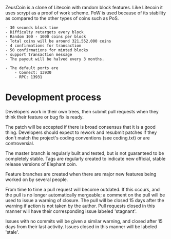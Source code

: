 ZeusCoin is a clone of Litecoin with random block features. Like Litecoin it uses scrypt as a proof of work scheme. PoW is used because of its stability as compared to the other types of coins such as PoS.

	- 30 seconds block time
	- Difficulty retargets every block
	- Random 100 - 1000 coins per block
	- Total coins will be around 321,552,000 coins
	- 4 confirmations for transaction
	- 50 confirmations for minted blocks
	- support transaction message	
	- The payout will be halved every 3 months.

	- The default ports are 
		- Connect: 13930 
		- RPC: 13931 



Development process
===================

Developers work in their own trees, then submit pull requests when
they think their feature or bug fix is ready.

The patch will be accepted if there is broad consensus that it is a
good thing.  Developers should expect to rework and resubmit patches
if they don't match the project's coding conventions (see coding.txt)
or are controversial.

The master branch is regularly built and tested, but is not guaranteed
to be completely stable. Tags are regularly created to indicate new
official, stable release versions of Elephant coin.

Feature branches are created when there are major new features being
worked on by several people.

From time to time a pull request will become outdated. If this occurs, and
the pull is no longer automatically mergeable; a comment on the pull will
be used to issue a warning of closure. The pull will be closed 15 days
after the warning if action is not taken by the author. Pull requests closed
in this manner will have their corresponding issue labeled 'stagnant'.

Issues with no commits will be given a similar warning, and closed after
15 days from their last activity. Issues closed in this manner will be 
labeled 'stale'. 
